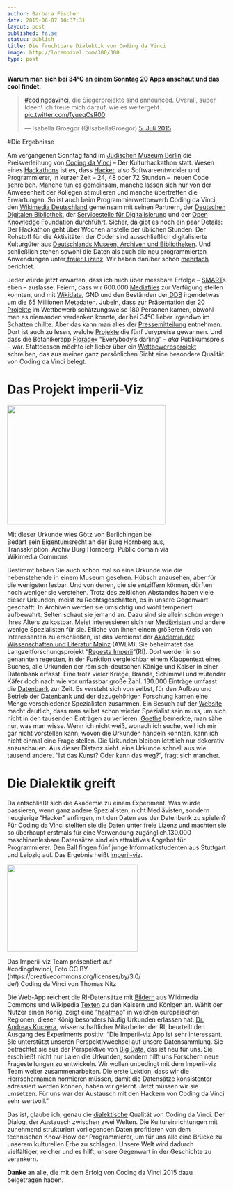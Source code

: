 ```yaml
---
author: Barbara Fischer
date: 2015-06-07 10:37:31
layout: post
published: false
status: publish
title: Die fruchtbare Dialektik von Coding da Vinci
image: http://lorempixel.com/300/300
type: post
---
```

<p><strong>Warum man sich bei 34°C an einem Sonntag 20 Apps anschaut und das cool findet.</strong></p>

<div class="center-block">
<blockquote class="twitter-tweet center-block" lang="de"><p lang="de" dir="ltr"><a href="https://twitter.com/hashtag/codingdavinci?src=hash">#codingdavinci</a>, die Siegerprojekte sind announced. Overall, super Ideen! Ich freue mich darauf, wie es weitergeht. <a href="http://t.co/fyueqCsR00">pic.twitter.com/fyueqCsR00</a></p>&mdash; Isabella Groegor (@IsabellaGroegor) <a href="https://twitter.com/IsabellaGroegor/status/617771888836743168">5. Juli 2015</a></blockquote>
<script async src="//platform.twitter.com/widgets.js" charset="utf-8"></script>
</div>

#Die Ergebnisse
<p>Am vergangenen Sonntag fand im <a href="https://de.wikipedia.org/wiki/J%C3%BCdisches_Museum_Berlin">Jüdischen Museum Berlin</a> die Preisverleihung von <a href="http://codingdavinci.de/">Coding da Vinci</a> – Der Kulturhackathon statt. Wesen eines <a href="https://de.wikipedia.org/wiki/Hackathon">Hackathons</a> ist es, dass <a href="https://de.wikipedia.org/wiki/Hacker">Hacker</a>, also Softwareentwickler und Programmierer, in kurzer Zeit – 24, 48 oder 72 Stunden – &nbsp;neuen Code schreiben. Manche tun es gemeinsam, manche lassen sich nur von der Anwesenheit der Kollegen stimulieren und manche übertreffen die Erwartungen. So ist auch beim Programmierwettbewerb Coding da Vinci, den <a href="https://www.wikimedia.de/wiki/Hauptseite">Wikimedia Deutschland</a> gemeinsam mit seinen Partnern, der <a href="https://www.deutsche-digitale-bibliothek.de/?lang=en">Deutschen Digitalen Bibliothek</a>, der <a href="http://www.servicestelle-digitalisierung.de/">Servicestelle für Digitalisierung</a> und der <a href="http://okfn.de/">Open Knowledge Foundation</a> durchführt. Sicher, da gibt es noch ein paar Details: Der Hackathon geht über Wochen anstelle der üblichen Stunden. Der Rohstoff für die Aktivitäten der Coder sind ausschließlich digitalisierte Kulturgüter aus <a href="http://codingdavinci.de/daten/">Deutschlands Museen, Archiven und Bibliotheken</a>. Und schließlich stehen sowohl die Daten als auch die neu programmierten Anwendungen unter<a href="https://de.wikipedia.org/wiki/Freie_Lizenz"> freier Lizenz</a>. Wir haben darüber schon <a href="http://blog.wikimedia.de/2015/04/28/beschraenkt-euch-nicht-denkt-nach-vorne-coding-da-vinci-2015-startet-fulminant/">mehrfach</a> berichtet.</p>

<p>Jeder würde jetzt erwarten, dass ich mich über messbare Erfolge – <a href="https://de.wikipedia.org/wiki/SMART_(Projektmanagement)">SMART</a>s eben – auslasse. Feiern, dass wir 600.000 <a href="http://codingdavinci.de/daten/">Mediafiles</a> zur Verfügung stellen konnten, und mit <a href="https://www.wikidata.org/">Wikidata</a>, GND und den Beständen der<a href="https://www.deutsche-digitale-bibliothek.de/?lang=en"> DDB</a> irgendetwas um die 65 Millionen <a href="https://de.wikipedia.org/wiki/Metadaten">Metadaten</a>. Jubeln, dass zur Präsentation der 20 <a href="http://codingdavinci.de/projekte/">Projekte</a> im Wettbewerb schätzungsweise 180 Personen kamen, obwohl man es niemanden verdenken konnte, der bei 34°C lieber irgendwo im Schatten chillte. Aber das kann man alles der <a href="http://codingdavinci.de/downloads/pm-preisverleihung-2015.pdf">Pressemitteilung</a> entnehmen. Dort ist auch zu lesen, welche <a href="http://codingdavinci.de/#aktuelles">Projekte</a> die fünf Jurypreise gewannen. Und dass die Botanikerapp <a href="http://wesuku.de/floradex/www/">Floradex</a> “Everybody’s darling” – <i>aka</i> Publikumspreis – war.&nbsp;Stattdessen möchte ich lieber über ein <a href="http://codingdavinci.de/projekte/">Wettbewerbsprojekt</a> schreiben, das aus meiner ganz persönlichen Sicht eine besondere Qualität von Coding da Vinci belegt.</p>

<p><span id="more-22314"></span></p>

<h1>Das Projekt imperii-Viz</h1>

<div style="width: 374px" class="block-left"><a href="https://commons.wikimedia.org/wiki/File%3ALehensurkunde_G%C3%B6tz_von_Berlichingen_Burg_Hornberg.jpg"><img class="" src="https://upload.wikimedia.org/wikipedia/commons/c/c1/Lehensurkunde_G%C3%B6tz_von_Berlichingen_Burg_Hornberg.jpg" alt="" width="364" height="274"></a><p class="wp-caption-text">Mit dieser Urkunde wies Götz von Berlichingen bei Bedarf sein Eigentumsrecht an der Burg Hornberg aus, Transskription. Archiv Burg Hornberg. Public domain via Wikimedia Commons</p></div>

<p>Bestimmt haben Sie auch schon mal so eine Urkunde wie die nebenstehende in einem Museum gesehen. Hübsch anzusehen, aber für die wenigsten lesbar. Und von denen, die sie entziffern können, dürften noch weniger sie verstehen. Trotz des zeitlichen Abstandes haben viele dieser Urkunden, meist zu Rechtsgeschäften, es in unsere Gegenwart geschafft. In Archiven werden sie umsichtig und wohl temperiert aufbewahrt. Selten schaut sie jemand an. Dazu sind sie allein schon wegen ihres Alters zu kostbar. Meist interessieren sich nur <a href="https://de.wikipedia.org/wiki/Medi%C3%A4vistik">Mediävisten</a> und andere wenige Spezialisten für sie. Etliche von ihnen einem größeren Kreis von Interessenten zu erschließen, ist das Verdienst der <a href="https://de.wikipedia.org/wiki/Akademie_der_Wissenschaften_und_der_Literatur_Mainz">Akademie der Wissenschaften und Literatur Mainz</a> (AWLM). Sie beheimatet das Langzeitforschungsprojekt “<a href="https://de.wikipedia.org/wiki/Regesta_Imperii">Regesta Imperii</a>”(RI). Dort werden in so genannten <a href="https://de.wikipedia.org/wiki/Regest">regesten</a>, in der Funktion vergleichbar einem Klappentext eines Buches, alle Urkunden der römisch-deutschen Könige und Kaiser in einer Datenbank erfasst. Eine trotz vieler Kriege, Brände, Schimmel und wütender Käfer doch nach wie vor unfassbar große Zahl. 130.000 Einträge umfasst die <a href="http://www.regesta-imperii.de/regesten/suche.html">Datenbank</a> zur Zeit. Es versteht sich von selbst, für den Aufbau und Betrieb der Datenbank und der dazugehörigen Forschung kamen eine Menge verschiedener Spezialisten zusammen. Ein Besuch auf der <a href="http://www.regesta-imperii.de/startseite.html">Website</a> macht deutlich, dass man selbst schon wieder Spezialist sein muss, um sich nicht in den tausenden Einträgen zu verlieren. <a href="https://de.wikiquote.org/wiki/Johann_Wolfgang_von_Goethe#Briefe_und_Gespr.C3.A4che">Goethe</a> bemerkte, man sähe nur, was man wisse. Wenn ich nicht weiß, wonach ich suche, weil ich mir gar nicht vorstellen kann, wovon die Urkunden handeln könnten, kann ich nicht einmal eine Frage stellen. Die Urkunden bleiben letztlich nur dekorativ anzuschauen. Aus dieser Distanz sieht &nbsp;eine Urkunde schnell aus wie tausend andere. “Ist das Kunst? Oder kann das weg?”, fragt sich mancher.</p>

<h1>Die Dialektik greift</h1>

<p>Da entschließt sich die Akademie&nbsp;zu einem Experiment. Was würde passieren, wenn ganz andere Spezialisten, nicht Mediävisten, sondern neugierige “Hacker” anfingen, mit den Daten aus der Datenbank zu&nbsp;spielen? Für Coding da Vinci stellten sie die Daten unter freie Lizenz und machten sie so überhaupt erstmals für eine Verwendung zugänglich.130.000 maschinenlesbare Datensätze sind ein attraktives Angebot für Programmierer. Den Ball fingen fünf junge Informatikstudenten aus Stuttgart und Leipzig auf. Das Ergebnis heißt <a href="http://imperii-viz.de/">imperii-viz</a>.</p>

<div id="attachment_22322" style="width: 310px" class="block-right"><a href="http://blog.wikimedia.de/wp-content/uploads/DSC_3908.jpg"><img class="wp-image-22322 size-medium" src="http://blog.wikimedia.de/wp-content/uploads/DSC_3908-300x200.jpg" alt="" width="300" height="200"></a><p class="wp-caption-text">Das Imperii-viz Team präsentiert auf #codingdavinci, Foto CC BY (https://creativecommons.org/licenses/by/3.0/de/) Coding da Vinci von Thomas Nitz</p></div>

<p>Die Web-App reichert die RI-Datensätze mit <a href="https://commons.wikimedia.org/wiki/File%3AKonrad_III_Miniatur_13_Jahrhundert.jpg">Bildern</a> aus Wikimedia Commons und Wikipedia <a href="https://de.wikipedia.org/wiki/Konrad_III._%28HRR%29">Texten</a> zu den Kaisern und Königen an. Wählt der Nutzer einen König, zeigt eine “<a href="https://de.wikipedia.org/wiki/Heatmap">heatmap</a>” in welchen europäischen Regionen, dieser König besonders häufig Urkunden erlassen hat. <a href="http://mittelalter.hypotheses.org/3492">Dr. Andreas Kuczera</a>, wissenschaftlicher Mitarbeiter der RI, beurteilt den Ausgang des Experiments positiv: “Die Imperii-viz App ist sehr interessant. Sie unterstützt unseren Perspektivwechsel auf unsere Datensammlung. Sie betrachtet sie aus der Perspektive von <a href="https://de.wikipedia.org/wiki/Big_Data">Big Data</a>, das ist neu für uns.&nbsp;Sie erschließt nicht nur Laien die Urkunden, sondern hilft uns Forschern neue Fragestellungen zu entwickeln. Wir wollen unbedingt mit dem Imperii-viz Team weiter zusammenarbeiten. Die erste Lektion, dass wir die Herrschernamen normieren müssen, damit die Datensätze konsistenter adressiert werden können, haben wir gelernt. Jetzt müssen wir sie umsetzen. Für uns war der Austausch mit den Hackern von Coding da Vinci sehr wertvoll.”</p>

<p>Das ist, glaube ich, genau die <a href="https://de.wikipedia.org/wiki/Dialektik">dialektische</a> Qualität von Coding da Vinci. Der Dialog, der Austausch zwischen zwei Welten. Die Kultureinrichtungen mit zunehmend strukturiert vorliegenden Daten profitieren von dem technischen Know-How der Programmierer, um für uns alle eine Brücke zu unserem kulturellen Erbe zu schlagen. Unsere Welt wird dadurch vielfältiger, reicher und es hilft, unsere Gegenwart in der Geschichte zu verankern.</p>

<p><strong>Danke</strong> an alle, die mit dem Erfolg von Coding da Vinci 2015 dazu beigetragen haben.</p>